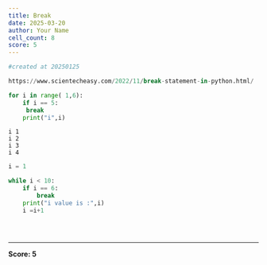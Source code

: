 ```yaml
---
title: Break
date: 2025-03-20
author: Your Name
cell_count: 8
score: 5
---
```


```python
#created at 20250125
```


```python
https://www.scientecheasy.com/2022/11/break-statement-in-python.html/
```


```python
for i in range( 1,6):
    if i == 5:
     break
    print("i",i)
```

    i 1
    i 2
    i 3
    i 4



```python
i = 1
```


```python
while i < 10:
    if i == 6:
        break
    print("i value is :",i)
    i =i+1
```


```python

```


```python

```


```python

```


---
**Score: 5**